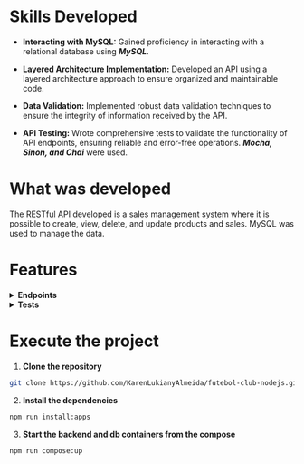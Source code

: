 
# Skills Developed

- __Interacting with MySQL:__ Gained proficiency in interacting with a relational database using ***MySQL***.
  
- __Layered Architecture Implementation:__ Developed an API using a layered architecture approach to ensure organized and maintainable code.
  
- __Data Validation:__ Implemented robust data validation techniques to ensure the integrity of information received by the API.
  
- __API Testing:__ Wrote comprehensive tests to validate the functionality of API endpoints, ensuring reliable and error-free operations. ___Mocha, Sinon, and Chai___ were used.

# What was developed

The RESTful API developed is a sales management system where it is possible to create, view, delete, and update products and sales. MySQL was used to manage the data.

# Features

<details>
  <summary><strong>Endpoints</strong></summary><br />

  > 1. Returns all registered products: 
  >
  > ```bash
  > GET /products
  > ```
  >   
  > 2. Returns only the product with the `id` from the URL:
  >
  > ```bash
  > GET /products/:id
  > ```
  >   
  > 3. Returns all sales:
  >
  > ```bash
  > GET /sales
  > ```
  >   
  > 4. Returns only the sale with the `id` from the URL:
  >
  > ```bash
  > GET /sales/:id
  > ```
  >   
  > 5. Registers a new product:
  >
  > ```bash
  > POST /products
  > ```
  >
  >> The request body should follow the format below:
  >>
  >>```json
  >> { "name": "ProdutoX" }
  >> ```
  >   
  > 6. Registers a new sale:
  >
  > ```bash
  > POST /sales
  > ```
  >
  >> The request body should follow the format below:
  >>
  >>```json
  >>[
  >>  {
  >>    "productId": 1,
  >>    "quantity": 1
  >>  },
  >>  {
  >>    "productId": 2,
  >>    "quantity": 5
  >>  }
  >> ]
  >> ```
  >  
  > 7. Updates a product:
  >
  > ```bash
  > PUT /products/:id
  > ```
  >
  >> The request body should follow the format below:
  >>
  >>```json
  >> {
  >>  "name": "Martelo do Batman"
  >> }
  >> ```
  >
  > 8. Deletes a product by `id`:
  >
  > ```bash
  > DELETE /products/:id
  > ```
  >   
  > 9. Deletes a sale by `id`:
  >
  > ```bash
  > DELETE /sales/:id
  > ```
  >   
  > 10. Updates the quantity of a product:
  >
  > ```bash
  > /sales/:saleId/products/:productId/quantity
  > ```
  >
  >> The request body should follow the format below:
  >>
  >>```json
  >> {
  >>  "quantity": 20
  >> }
  >> ```
  >
  > 11. Returns all products that contain the declared name in the query:
  >
  > ```bash
  > GET /products/search
  > ```
  >
  >> The query params of the request should follow the format below:
  >>
  >>```bash
  >>  http://localhost:PORT/products/search?q=Martelo
  >> ```
  >
</details>

<details>
  <summary><strong>Tests</strong></summary><br />

  > To run all tests, use the following command in the terminal:
  > 
  > ```bash
  > npm run test:mocha
  > ```
  >     

</details>


# Execute the project

1. __Clone the repository__

```bash
git clone https://github.com/KarenLukianyAlmeida/futebol-club-nodejs.git
```

2. __Install the dependencies__
   
```bash
npm run install:apps
```

3. __Start the backend and db containers from the compose__

```bash
npm run compose:up
```
